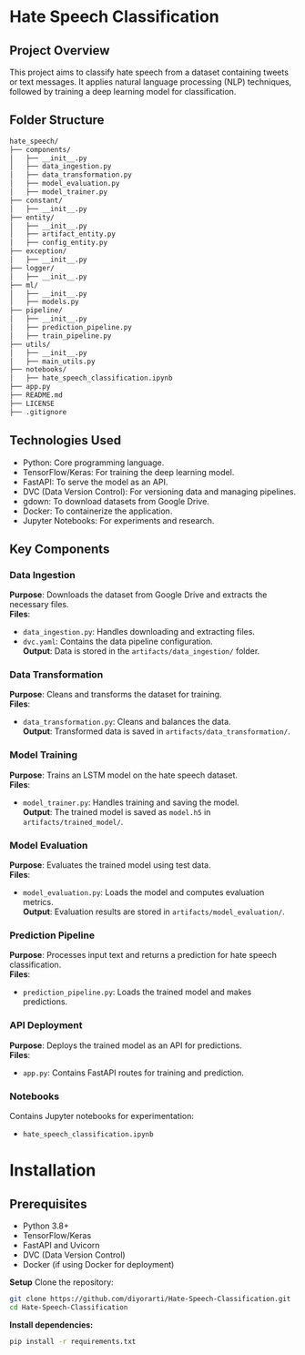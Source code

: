 # Hate Speech Classification
## Project Overview
This project aims to classify hate speech from a dataset containing tweets or text messages. It applies natural language processing (NLP) techniques, followed by training a deep learning model for classification.

## Folder Structure
```bash
hate_speech/
├── components/
│   ├── __init__.py
│   ├── data_ingestion.py
│   ├── data_transformation.py
│   ├── model_evaluation.py
│   ├── model_trainer.py
├── constant/
│   ├── __init__.py
├── entity/
│   ├── __init__.py
│   ├── artifact_entity.py
│   ├── config_entity.py
├── exception/
│   ├── __init__.py
├── logger/
│   ├── __init__.py
├── ml/
│   ├── __init__.py
│   ├── models.py
├── pipeline/
│   ├── __init__.py
│   ├── prediction_pipeline.py
│   ├── train_pipeline.py
├── utils/
│   ├── __init__.py
│   ├── main_utils.py
├── notebooks/
│   ├── hate_speech_classification.ipynb
├── app.py
├── README.md
├── LICENSE
├── .gitignore
```
## Technologies Used

- Python: Core programming language.
- TensorFlow/Keras: For training the deep learning model.
- FastAPI: To serve the model as an API.
- DVC (Data Version Control): For versioning data and managing pipelines.
- gdown: To download datasets from Google Drive.
- Docker: To containerize the application.
- Jupyter Notebooks: For experiments and research.


## Key Components

### Data Ingestion
**Purpose**: Downloads the dataset from Google Drive and extracts the necessary files.  
**Files**:  
- `data_ingestion.py`: Handles downloading and extracting files.  
- `dvc.yaml`: Contains the data pipeline configuration.  
**Output**: Data is stored in the `artifacts/data_ingestion/` folder.

### Data Transformation
**Purpose**: Cleans and transforms the dataset for training.  
**Files**:  
- `data_transformation.py`: Cleans and balances the data.  
**Output**: Transformed data is saved in `artifacts/data_transformation/`.

### Model Training
**Purpose**: Trains an LSTM model on the hate speech dataset.  
**Files**:  
- `model_trainer.py`: Handles training and saving the model.  
**Output**: The trained model is saved as `model.h5` in `artifacts/trained_model/`.

### Model Evaluation
**Purpose**: Evaluates the trained model using test data.  
**Files**:  
- `model_evaluation.py`: Loads the model and computes evaluation metrics.  
**Output**: Evaluation results are stored in `artifacts/model_evaluation/`.

### Prediction Pipeline
**Purpose**: Processes input text and returns a prediction for hate speech classification.  
**Files**:  
- `prediction_pipeline.py`: Loads the trained model and makes predictions.

### API Deployment
**Purpose**: Deploys the trained model as an API for predictions.  
**Files**:  
- `app.py`: Contains FastAPI routes for training and prediction.

### Notebooks
Contains Jupyter notebooks for experimentation:  
- `hate_speech_classification.ipynb`

# Installation
## Prerequisites
- Python 3.8+
- TensorFlow/Keras
- FastAPI and Uvicorn
- DVC (Data Version Control)
- Docker (if using Docker for deployment)

**Setup**
Clone the repository:
```bash
git clone https://github.com/diyorarti/Hate-Speech-Classification.git
cd Hate-Speech-Classification
```
**Install dependencies:**
```bash
pip install -r requirements.txt
```
